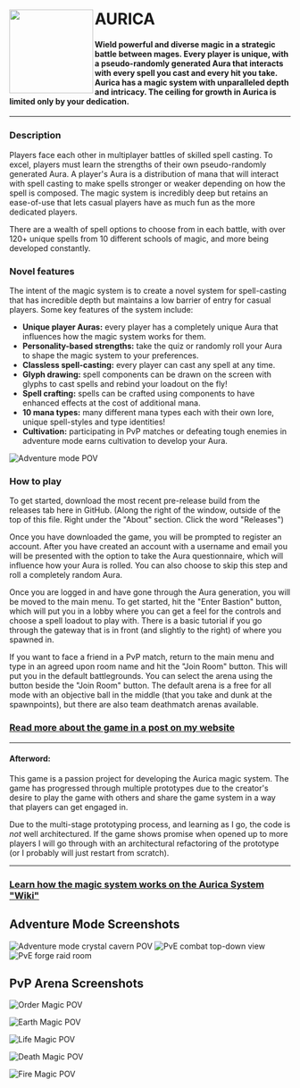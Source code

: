 # AURICA <img align="left" width="150" height="150" src="Assets/UI/ApophisLogo.jpeg">


#### Wield powerful and diverse magic in a strategic battle between mages. Every player is unique, with a pseudo-randomly generated Aura that interacts with every spell you cast and every hit you take. Aurica has a magic system with unparalleled depth and intricacy. The ceiling for growth in Aurica is limited only by your dedication.
----

### Description
Players face each other in multiplayer battles of skilled spell casting. To excel, players must learn the strengths of their own pseudo-randomly generated Aura.
A player's Aura is a distribution of mana that will interact with spell casting to make spells stronger or weaker depending on how the spell is composed. The magic system is incredibly deep but retains an ease-of-use that lets casual players have as much fun as the more dedicated players.

There are a wealth of spell options to choose from in each battle, with over 120+ unique spells from 10 different schools of magic, and more being developed constantly.

### Novel features
The intent of the magic system is to create a novel system for spell-casting that has incredible depth but maintains a low barrier of entry for casual players. Some key features of the system include:
- **Unique player Auras:** every player has a completely unique Aura that influences how the magic system works for them.
- **Personality-based strengths:** take the quiz or randomly roll your Aura to shape the magic system to your preferences.
- **Classless spell-casting:** every player can cast any spell at any time.
- **Glyph drawing:** spell components can be drawn on the screen with glyphs to cast spells and rebind your loadout on the fly!
- **Spell crafting:** spells can be crafted using components to have enhanced effects at the cost of additional mana.
- **10 mana types:** many different mana types each with their own lore, unique spell-styles and type identities!
- **Cultivation:** participating in PvP matches or defeating tough enemies in adventure mode earns cultivation to develop your Aura.

![Adventure mode POV](Assets/UI/Screenshots/AdventureModePOV.PNG)


### How to play
To get started, download the most recent pre-release build from the releases tab here in GitHub. (Along the right of the window, outside of the top of this file. Right under the "About" section. Click the word "Releases")

Once you have downloaded the game, you will be prompted to register an account. After you have created an account with a username and email you will be presented with the option to take the Aura questionnaire, which will influence how your Aura is rolled. You can also choose to skip this step and roll a completely random Aura.

Once you are logged in and have gone through the Aura generation, you will be moved to the main menu. To get started, hit the "Enter Bastion" button, which will put you in a lobby where you can get a feel for the controls and choose a spell loadout to play with. There is a basic tutorial if you go through the gateway that is in front (and slightly to the right) of where you spawned in.

If you want to face a friend in a PvP match, return to the main menu and type in an agreed upon room name and hit the "Join Room" button. This will put you in the default battlegrounds. You can select the arena using the button beside the "Join Room" button. The default arena is a free for all mode with an objective ball in the middle (that you take and dunk at the spawnpoints), but there are also team deathmatch arenas available.

### [Read more about the game in a post on my website](https://elliothume.github.io/Aurica/)
----

#### Afterword:
This game is a passion project for developing the Aurica magic system. The game has progressed through multiple prototypes due to the creator's desire to play the game with others and share the game system in a way that players can get engaged in.

Due to the multi-stage prototyping process, and learning as I go, the code is *not* well architectured. If the game shows promise when opened up to more players I will go through with an architectural refactoring of the prototype (or I probably will just restart from scratch).

----


### [Learn how the magic system works on the Aurica System "Wiki"](https://bright-calculator-1a6.notion.site/The-Aurica-System-af806c3df2b7414681a50e7af7f74a52)





## Adventure Mode Screenshots ##

![Adventure mode crystal cavern POV](Assets/UI/Screenshots/CrystalCavePOV.PNG)
![PvE combat top-down view](Assets/UI/Screenshots/TopViewPvE4.PNG)
![PvE forge raid room](Assets/UI/Screenshots/ForgeRaid.PNG)


## PvP Arena Screenshots ##

![Order Magic POV](Assets/UI/Screenshots/ArenaPvP.PNG)

![Earth Magic POV](Assets/UI/Screenshots/ArenaPvP2.PNG)

![Life Magic POV](Assets/UI/Screenshots/ArenaPvP3.PNG)

![Death Magic POV](Assets/UI/Screenshots/ArenaPvP4.PNG)

![Fire Magic POV](Assets/UI/Screenshots/ArenaPvP5.PNG)

